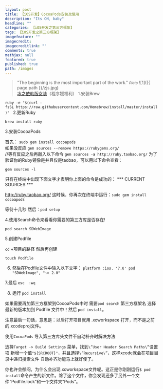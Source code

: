 ```yaml
---
layout: post
title: 【iOS开发】CocoaPods安装及使用
description: "Its ON, baby"
headline: ""
categories: 【iOS开发之第三方框架】
tags: 【iOS开发之第三方框架】
imagefeature: ""
imagecredit: 
imagecreditlink: ""
comments: true
mathjax: null
featured: true
published: true
path: /images
---
```


>&quot;The beginning is the most important part of the work.&quot;
><small><cite title="Plato">Plato</cite></small>
>![1]({{ page.path }}/zjs.jpg)<br>
>[冰之依韩版女装](http://allluckly.taobao.com/)（程序媛福利）
1.安装Brew

`ruby -e "$(curl -fsSL https://raw.githubusercontent.com/Homebrew/install/master/install)"`  
2.更新Ruby

`brew install ruby`

3.安装CocoaPods

首先： `sudo gem install cocoapods`   
如果没反应  `gem sources --remove https://rubygems.org/`     
//等有反应之后再敲入以下命令
`gem sources -a http://ruby.taobao.org/`
为了验证你的Ruby镜像是并且仅是taobao，可以用以下命令查看：

`gem sources -l`

只有在终端中出现下面文字才表明你上面的命令是成功的：
*** CURRENT SOURCES ***

http://ruby.taobao.org/
这时候，你再次在终端中运行：`sudo gem install cocoapods`

等待十几秒
然后：`pod setup`

4.使用Search命令来看看你需要的第三方库是否存在!

`pod search SDWebImage `

5.创建Podfile

`cd` +项目的路径 然后再创建

`touch Podfile`

6. 然后在Podfile文件中输入以下文字：
`platform :ios, '7.0'
pod "SDWebImage", "~> 2.0"  `

7.最后 `esc  :wq`

8. 运行 `pod install `

如果需要再加第三方框架到CocoaPods中时 需要`pod search` 第三方框架名  选择最新的版本加到 Podfile 文件中！然后 `pod install`。

注意最后一句话，意思是：以后打开项目就用 .xcworkspace 打开，而不是之前的.xcodeproj文件。

使用`CocoaPods` 导入第三方库头文件不自动补齐时解决方法

选择`Target -> Build Settings` 菜单，找到`\”User Header Search Paths\”`设置项
新增一个值`"${SRCROOT}"`，并且选择`\”Recursive\”`，这样xcode就会在项目目录中递归搜索文件
自动补齐功能马上就好使了。

你也许会郁闷，为什么会出现.xcworkspace文件呢。这正是你刚刚运行`$ pod install`命令产生的新文件。除了这个文件，你会发现还多了另外一个文件“Podfile.lock”和一个文件夹“Pods”。





